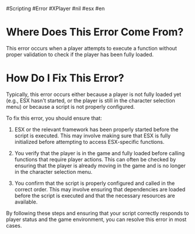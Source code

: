 #Scripting #Error #XPlayer #nil #esx  #en
# Where Does This Error Come From?

This error occurs when a player attempts to execute a function without proper validation to check if the player has been fully loaded.

# How Do I Fix This Error?

Typically, this error occurs either because a player is not fully loaded yet (e.g., ESX hasn't started, or the player is still in the character selection menu) or because a script is not properly configured.

To fix this error, you should ensure that:

1. ESX or the relevant framework has been properly started before the script is executed. This may involve making sure that ESX is fully initialized before attempting to access ESX-specific functions.

2. You verify that the player is in the game and fully loaded before calling functions that require player actions. This can often be checked by ensuring that the player is already moving in the game and is no longer in the character selection menu.

3. You confirm that the script is properly configured and called in the correct order. This may involve ensuring that dependencies are loaded before the script is executed and that the necessary resources are available.

By following these steps and ensuring that your script correctly responds to player status and the game environment, you can resolve this error in most cases.